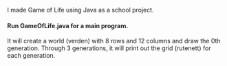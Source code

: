 I made Game of Life using Java as a school project. 

#### Run GameOfLife.java for a main program. 

It will create a world (verden) with 8 rows and 12 columns and draw the 0th generation. 
Through 3 generations, it will print out the grid (rutenett) for each generation.
